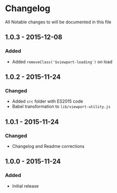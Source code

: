 # Changelog

All Notable changes to will be documented in this file

## 1.0.3 - 2015-12-08
### Added
- Added `removeClass('$viewport-loading')` on load

## 1.0.2 - 2015-11-24
### Changed
- Added `src` folder with ES2015 code
- Babel transformation to `lib/viewport-utility.js`

## 1.0.1 - 2015-11-24
### Changed
- Changelog and Readme corrections

## 1.0.0 - 2015-11-24
### Added
- Initial release

